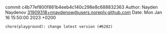 commit c4b77ef800f861b4eeb4c140c298e8c688832363
Author: Nayden Naydenov <31909318+nnaydenow@users.noreply.github.com>
Date:   Mon Jan 16 15:50:00 2023 +0200

    chore(playground): change latest version (#6282)
